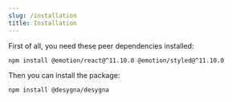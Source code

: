 ```yaml
---
slug: /installation
title: Installation
---
```


First of all, you need these peer dependencies installed:

```bash npm2yarn
npm install @emotion/react@^11.10.0 @emotion/styled@^11.10.0
```

Then you can install the package:

```bash npm2yarn
npm install @desygna/desygna
```
